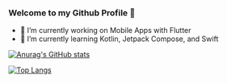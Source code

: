 ### Welcome to my Github Profile 👋

<!--
**edunnett/edunnett** is a ✨ _special_ ✨ repository because its `README.md` (this file) appears on your GitHub profile.

Here are some ideas to get you started:
-->
- 🔭 I’m currently working on Mobile Apps with Flutter
- 🌱 I’m currently learning Kotlin, Jetpack Compose, and Swift


[![Anurag's GitHub stats](https://github-readme-stats.vercel.app/api?username=edunnett)](https://github.com/anuraghazra/github-readme-stats&show_icons=true&theme=radical)

[![Top Langs](https://github-readme-stats.vercel.app/api/top-langs/?username=anuraghazra&layout=compact)](https://github.com/anuraghazra/github-readme-stats)
